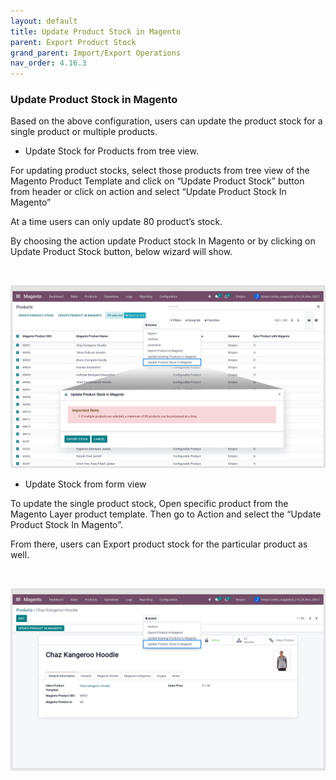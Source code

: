 ```yaml
---
layout: default
title: Update Product Stock in Magento
parent: Export Product Stock
grand_parent: Import/Export Operations
nav_order: 4.16.3
---
```


### Update Product Stock in Magento



Based on the above configuration, users can update the product stock for a single product or multiple products.


* Update Stock for Products from tree view.


For updating product stocks, select those products from tree view of the Magento Product Template and click on “Update Product Stock” button from header or click on action and select “Update Product Stock In Magento”


At a time users can only update 80 product’s stock.


By choosing the action update Product stock In Magento or by clicking on Update Product Stock button, below wizard will show.


 


![](./images/4-16-3-1.png)


* Update Stock from form view


To update the single product stock, Open specific product from the Magento Layer product template. Then go to Action and select the “Update Product Stock In Magento”.


From there, users can Export product stock for the particular product as well.


 


![](./images/4-16-3-2.png)



